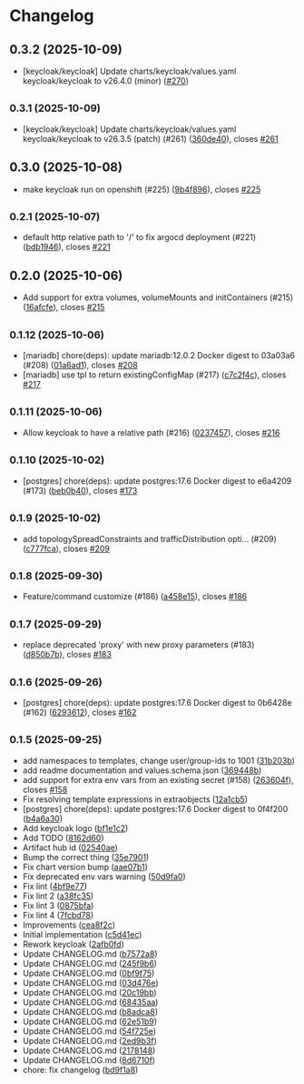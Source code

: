 # Changelog

## 0.3.2 (2025-10-09)

* [keycloak/keycloak] Update charts/keycloak/values.yaml keycloak/keycloak to v26.4.0 (minor) ([#270](https://github.com/CloudPirates-io/helm-charts/pull/270))

## <small>0.3.1 (2025-10-09)</small>

* [keycloak/keycloak] Update charts/keycloak/values.yaml keycloak/keycloak to v26.3.5 (patch) (#261) ([360de40](https://github.com/CloudPirates-io/helm-charts/commit/360de40)), closes [#261](https://github.com/CloudPirates-io/helm-charts/issues/261)

## 0.3.0 (2025-10-08)

* make keycloak run on openshift (#225) ([9b4f896](https://github.com/CloudPirates-io/helm-charts/commit/9b4f896)), closes [#225](https://github.com/CloudPirates-io/helm-charts/issues/225)

## <small>0.2.1 (2025-10-07)</small>

* default http relative path to '/' to fix argocd deployment (#221) ([bdb1946](https://github.com/CloudPirates-io/helm-charts/commit/bdb1946)), closes [#221](https://github.com/CloudPirates-io/helm-charts/issues/221)

## 0.2.0 (2025-10-06)

* Add support for extra volumes, volumeMounts and initContainers (#215) ([16afcfe](https://github.com/CloudPirates-io/helm-charts/commit/16afcfe)), closes [#215](https://github.com/CloudPirates-io/helm-charts/issues/215)

## <small>0.1.12 (2025-10-06)</small>

* [mariadb] chore(deps): update mariadb:12.0.2 Docker digest to 03a03a6 (#208) ([01a6ad1](https://github.com/CloudPirates-io/helm-charts/commit/01a6ad1)), closes [#208](https://github.com/CloudPirates-io/helm-charts/issues/208)
* [mariadb] use tpl to return existingConfigMap (#217) ([c7c2f4c](https://github.com/CloudPirates-io/helm-charts/commit/c7c2f4c)), closes [#217](https://github.com/CloudPirates-io/helm-charts/issues/217)

## <small>0.1.11 (2025-10-06)</small>

* Allow keycloak to have a relative path (#216) ([0237457](https://github.com/CloudPirates-io/helm-charts/commit/0237457)), closes [#216](https://github.com/CloudPirates-io/helm-charts/issues/216)

## <small>0.1.10 (2025-10-02)</small>

* [postgres] chore(deps): update postgres:17.6 Docker digest to e6a4209 (#173) ([beb0b40](https://github.com/CloudPirates-io/helm-charts/commit/beb0b40)), closes [#173](https://github.com/CloudPirates-io/helm-charts/issues/173)

## <small>0.1.9 (2025-10-02)</small>

* add topologySpreadConstraints and trafficDistribution opti… (#209) ([c777fca](https://github.com/CloudPirates-io/helm-charts/commit/c777fca)), closes [#209](https://github.com/CloudPirates-io/helm-charts/issues/209)

## <small>0.1.8 (2025-09-30)</small>

* Feature/command customize (#186) ([a458e15](https://github.com/CloudPirates-io/helm-charts/commit/a458e15)), closes [#186](https://github.com/CloudPirates-io/helm-charts/issues/186)

## <small>0.1.7 (2025-09-29)</small>

* replace deprecated 'proxy' with new proxy parameters (#183) ([d850b7b](https://github.com/CloudPirates-io/helm-charts/commit/d850b7b)), closes [#183](https://github.com/CloudPirates-io/helm-charts/issues/183)

## <small>0.1.6 (2025-09-26)</small>

* [postgres] chore(deps): update postgres:17.6 Docker digest to 0b6428e (#162) ([6293612](https://github.com/CloudPirates-io/helm-charts/commit/6293612)), closes [#162](https://github.com/CloudPirates-io/helm-charts/issues/162)

## <small>0.1.5 (2025-09-25)</small>

* add namespaces to templates, change user/group-ids to 1001 ([31b203b](https://github.com/CloudPirates-io/helm-charts/commit/31b203b))
* add readme documentation and values.schema.json ([369448b](https://github.com/CloudPirates-io/helm-charts/commit/369448b))
* add support for extra env vars from an existing secret (#158) ([263604f](https://github.com/CloudPirates-io/helm-charts/commit/263604f)), closes [#158](https://github.com/CloudPirates-io/helm-charts/issues/158)
* Fix resolving template expressions in extraobjects ([12a1cb5](https://github.com/CloudPirates-io/helm-charts/commit/12a1cb5))
* [postgres] chore(deps): update postgres:17.6 Docker digest to 0f4f200 ([b4a6a30](https://github.com/CloudPirates-io/helm-charts/commit/b4a6a30))
* Add keycloak logo ([bf1e1c2](https://github.com/CloudPirates-io/helm-charts/commit/bf1e1c2))
* Add TODO ([8162d60](https://github.com/CloudPirates-io/helm-charts/commit/8162d60))
* Artifact hub id ([02540ae](https://github.com/CloudPirates-io/helm-charts/commit/02540ae))
* Bump the correct thing ([35e7901](https://github.com/CloudPirates-io/helm-charts/commit/35e7901))
* Fix chart version bump ([aae07b1](https://github.com/CloudPirates-io/helm-charts/commit/aae07b1))
* Fix deprecated env vars warning ([50d9fa0](https://github.com/CloudPirates-io/helm-charts/commit/50d9fa0))
* Fix lint ([4bf9e77](https://github.com/CloudPirates-io/helm-charts/commit/4bf9e77))
* Fix lint 2 ([a38fc35](https://github.com/CloudPirates-io/helm-charts/commit/a38fc35))
* Fix lint 3 ([0875bfa](https://github.com/CloudPirates-io/helm-charts/commit/0875bfa))
* Fix lint 4 ([7fcbd78](https://github.com/CloudPirates-io/helm-charts/commit/7fcbd78))
* Improvements ([cea8f2c](https://github.com/CloudPirates-io/helm-charts/commit/cea8f2c))
* Initial implementation ([c5d41ec](https://github.com/CloudPirates-io/helm-charts/commit/c5d41ec))
* Rework keycloak ([2afb0fd](https://github.com/CloudPirates-io/helm-charts/commit/2afb0fd))
* Update CHANGELOG.md ([b7572a8](https://github.com/CloudPirates-io/helm-charts/commit/b7572a8))
* Update CHANGELOG.md ([245f9b6](https://github.com/CloudPirates-io/helm-charts/commit/245f9b6))
* Update CHANGELOG.md ([0bf9f75](https://github.com/CloudPirates-io/helm-charts/commit/0bf9f75))
* Update CHANGELOG.md ([03d476e](https://github.com/CloudPirates-io/helm-charts/commit/03d476e))
* Update CHANGELOG.md ([20c19bb](https://github.com/CloudPirates-io/helm-charts/commit/20c19bb))
* Update CHANGELOG.md ([68435aa](https://github.com/CloudPirates-io/helm-charts/commit/68435aa))
* Update CHANGELOG.md ([b8adca8](https://github.com/CloudPirates-io/helm-charts/commit/b8adca8))
* Update CHANGELOG.md ([62e51b9](https://github.com/CloudPirates-io/helm-charts/commit/62e51b9))
* Update CHANGELOG.md ([54f725e](https://github.com/CloudPirates-io/helm-charts/commit/54f725e))
* Update CHANGELOG.md ([2ed9b3f](https://github.com/CloudPirates-io/helm-charts/commit/2ed9b3f))
* Update CHANGELOG.md ([2178148](https://github.com/CloudPirates-io/helm-charts/commit/2178148))
* Update CHANGELOG.md ([8d6710f](https://github.com/CloudPirates-io/helm-charts/commit/8d6710f))
* chore: fix changelog ([bd9f1a8](https://github.com/CloudPirates-io/helm-charts/commit/bd9f1a8))
